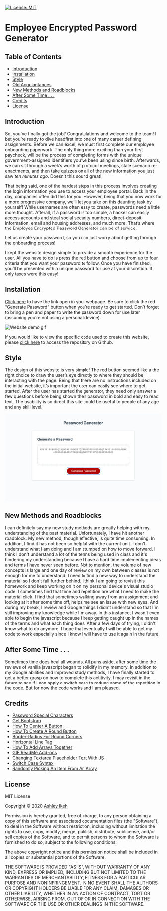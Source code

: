[![License: MIT](https://img.shields.io/badge/License-MIT-yellow.svg)](https://opensource.org/licenses/MIT)
# Employee Encrypted Password Generator


## Table of Contents

* [Introduction](#introduction)
* [Installation](#installation)
* [Style](#style)
* [Old Acquiantances](#old-acquaintances)
* [New Methods and Roadblocks](#new-methods-and-roadblocks)
* [After Some Time . . .](#after-some-time...)
* [Credits](#Credits)
* [License](#License)


## Introduction

So, you’ve finally got the job? Congratulations and welcome to the team! I bet you’re ready to dive headfirst into one of many career defining assignments. Before we can excel, we must first complete our employee onboarding paperwork.
The only thing more exciting than your first paycheck, will be the process of completing forms with the unique government-assigned identifiers you’ve been using since birth. Afterwards, we can sit through a week’s worth of protocol meetings, stale scenario re-enactments, and then take quizzes on all of the new information you just saw *ten minutes ago*. Doesn’t this sound great!

That being said, one of the hardest steps in this process involves creating the login information you use to access your employee portal. Back in the day, companies often did this for you. However, being that you now work for a more progressive company, we’ll let you take on this daunting task by yourself! 
While usernames are often easy to create, passwords need a little more thought. Afterall, if a password is too simple, a hacker can easily access accounts and steal social security numbers, direct-deposit information, email and housing addresses, and much more. That’s where the Employee Encrypted Password Generator can be of service.

Let us create your password, so you can just worry about getting through the onboarding process!

I kept the website design simple to provide a smooth experience for the user. All you have to do is press the red button and choose from up to four criteria that you want your password to follow. Once you have finished, you’ll be presented with a unique password for use at your discretion. If only taxes were this easy!



## Installation

[Click here](https://aikeh2021.github.io/Employee-Encrypted-Password-Generator/) to have the link open in your webpage. Be sure to click the red “Generate Password” button when you’re ready to get started. Don’t forget to bring a pen and paper to write the password down for use later (assuming you’re not using a personal device).

![Website demo gif](Assets/pwd-generator-demo.gif)

If you would like to view the specific code used to create this website, please [click here](https://github.com/Aikeh2021/Employee-Encrypted-Password-Generator) to access the repository on Github. 



## Style

The design of this website is very simple! The red button seemed like a the right choice to draw the user’s eye directly to where they should be interacting with the page. Being that there are no instructions included on the initial website, it’s important the user can easily see where to get started. After the user has started the generator, they need only answer a few questions before being shown their password in bold and easy to read text. The usability is so direct this site could be useful to people of any age and any skill level.

![Screenshot of the deployed website](Assets/deployed-site-screenshot.png)




## New Methods and Roadblocks

I can definitely say my new study methods are greatly helping with my understanding of the past material. 
Unfortunately, I have hit another roadblock. My new method, though effective, is quite time consuming. In addition, I find it has not been so helpful with the current unit. I don't understand what I am doing and I am stumped on how to move forward. 
I think I don't understand a lot of the terms being used in class and it's hindering my understanding because I have a hard time implementing ideas and terms I have never seen before. Not to mention, the volume of new concepts is large and one day of review on my own between classes is not enough for me to understand. I need to find a new way to understand the material so I don't fall further behind. 
I think I am going to revisit this homework and keep working on it on my personal device's visual studio code. I sometimes find that time and repetition are what I need to make the material click. I find that sometimes walking away from an assignment and looking at it after some time off, helps me see an issue with new eyes. And during my break, I review and Google things I didn't understand so that I'm still improving my knowledge while I'm away. In this instance, I wasn't even able to begin the javascript because I keep getting caught up in the names of the terms and what each thing does. After a few days of trying, I didn't know what to do anymore. 
I hope that eventually I will be able to get my code to work especially since I know I will have to use it again in the future. 

## After Some Time . . .

Sometimes time does heal all wounds. All puns aside, after some time the reviews of vanilla javascript began to solidify in my memory. In addition to my Google abilities and improved study methods, I have finally started to get a better grasp on how to complete this actitivity. I may revisit in the future to see if I can apply a switch case to reduce some of the repetition in the code. But for now the code works and I am pleased. 



## Credits


* [Password Special Characters](https://owasp.org/www-community/password-special-characters)
* [Get Bootstrap](https://getbootstrap.com/docs/4.5/getting-started/introduction/)
* [How To Center A Button](https://www.youtube.com/watch?v=uICsP_UInps)
* [How To Create A Round Button](https://www.w3schools.com/howto/howto_css_round_buttons.asp)
* [Border-Radius For Round Corners](https://www.w3schools.com/css/css3_borders.asp)
* [Horizontal Line Tag](https://www.w3schools.com/tags/tag_hr.asp)
* [How To Add Arrays Together](https://www.w3schools.com/jsref/jsref_concat_array.asp)
* [GIF ReadMe Add-ons](https://medium.com/@josephcardillo/how-to-add-gifs-to-your-github-readme-89c74da2ce47)
* [Changing Textarea Placeholder Text With JS](https://www.w3schools.com/jsref/prop_textarea_placeholder.asp)
* [Switch Case Syntax](https://www.w3schools.com/js/js_switch.asp)
* [Randomly Picking An Item From An Array](https://www.kirupa.com/html5/picking_random_item_from_array.htm)


## License

MIT License

Copyright © 2020 [Ashley Ikeh](https://github.com/Aikeh2021)

Permission is hereby granted, free of charge, to any person obtaining a copy
of this software and associated documentation files (the "Software"), to deal
in the Software without restriction, including without limitation the rights
to use, copy, modify, merge, publish, distribute, sublicense, and/or sell
copies of the Software, and to permit persons to whom the Software is
furnished to do so, subject to the following conditions:

The above copyright notice and this permission notice shall be included in all
copies or substantial portions of the Software.

THE SOFTWARE IS PROVIDED "AS IS", WITHOUT WARRANTY OF ANY KIND, EXPRESS OR
IMPLIED, INCLUDING BUT NOT LIMITED TO THE WARRANTIES OF MERCHANTABILITY,
FITNESS FOR A PARTICULAR PURPOSE AND NONINFRINGEMENT. IN NO EVENT SHALL THE
AUTHORS OR COPYRIGHT HOLDERS BE LIABLE FOR ANY CLAIM, DAMAGES OR OTHER
LIABILITY, WHETHER IN AN ACTION OF CONTRACT, TORT OR OTHERWISE, ARISING FROM,
OUT OF OR IN CONNECTION WITH THE SOFTWARE OR THE USE OR OTHER DEALINGS IN THE
SOFTWARE.



